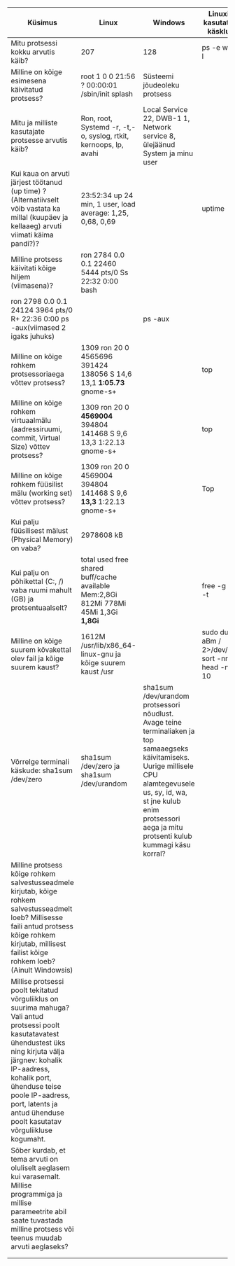 | Küsimus  | Linux  |  Windows | Linuxis kasutatud käsklus  | 	Windowsis kasutatud tööriist  |   |   |   |   |   |   |   |   |   |
|---|---|---|---|---|---|---|---|---|---|---|---|---|---|
| Mitu protsessi kokku arvutis käib?  |207  |128|  ps -e wc -l | Task Manager   |   |   |   |   |   |   |   |   |   |
| Milline on kõige esimesena käivitatud protsess?  |root 1  0  0 21:56 ? 00:00:01 /sbin/init splash | Süsteemi jõudeoleku protsess|   |  ps -ef grep init ||   |   |   |   |   |   |   |   |
| Mitu ja milliste kasutajate protsesse arvutis käib?  |Ron, root, Systemd -r, -t,-o, syslog, rtkit, kernoops, lp, avahi|Local Service 22, DWB-1 1, Network service 8, ülejäänud System ja minu user|   |htop  |   |   |   |   |   |   |   |   |   |
| Kui kaua on arvuti järjest töötanud (up time) ? (Alternatiivselt võib vastata ka millal (kuupäev ja kellaaeg) arvuti viimati käima pandi?)?  | 23:52:34 up 24 min,  1 user,  load average: 1,25, 0,68, 0,69  |   |uptime |   |   |   |   |   |   |   |   |   |   |
| Milline protsess käivitati kõige hiljem (viimasena)? | ron         2784  0.0  0.1  22460  5444 pts/0    Ss   22:32   0:00 bash
ron         2798  0.0  0.1  24124  3964 pts/0    R+   22:36   0:00 ps -aux(viimased 2 igaks juhuks)|   |ps -aux |   |   |   |   |   |   |   |   |   |   |
| Milline on kõige rohkem protsessoriaega võttev protsess?  |   1309 ron       20   0 4565696 391424 138056 S  14,6  13,1   **1:05.73** gnome-s+|   |top|   |   |   |   |   |   |   |   |   |   |
| Milline on kõige rohkem virtuaalmälu (aadressiruumi, commit, Virtual Size) võttev protsess?  |1309 ron 20 0 **4569004** 394804 141468 S 9,6  13,3   1:22.13 gnome-s+|   |top|   |   |   |   |   |   |   |   |   |   |
| Milline on kõige rohkem füüsilist mälu (working set) võttev protsess?  |1309 ron 20 0 4569004 394804 141468 S 9,6 **13,3** 1:22.13 gnome-s+|   |Top|   |   |   |   |   |   |   |   |   |   |
| Kui palju füüsilisest mälust (Physical Memory) on vaba?  |2978608 kB|   |   |grep MemTotal /proc/meminfo|   |   |   |   |   |   |   |   |   |
| Kui palju on põhikettal (C:, /) vaba ruumi mahult (GB) ja protsentuaalselt?|total used free shared buff/cache available Mem:2,8Gi 812Mi 778Mi 45Mi 1,3Gi **1,8Gi**|   |free -g -h -t|   |   |   |   |   |   |   |   |   |   |
| Milline on kõige suurem kõvakettal olev fail ja kõige suurem kaust?  |1612M	/usr/lib/x86_64-linux-gnu ja kõige suurem kaust /usr   |   |sudo du -aBm / 2>/dev/null  sort -nr  head -n 10|   |   |   |   |   |   |   |   |   |   |
|  Võrrelge terminali käskude: sha1sum /dev/zero | sha1sum /dev/zero ja sha1sum /dev/urandom | sha1sum /dev/urandom protsessori nõudlust. Avage teine terminaliaken ja top samaaegseks käivitamiseks. Uurige millisele CPU alamtegevusele us, sy, id, wa, st jne kulub enim protsessori aega ja mitu protsenti kulub kummagi käsu korral?  |   |   |   |   |   |   |   |   |   |   |   |   |   |
| Milline protsess kõige rohkem salvestusseadmele kirjutab, kõige rohkem salvestusseadmelt loeb? Millisesse faili antud protsess kõige rohkem kirjutab, millisest failist kõige rohkem loeb? (Ainult Windowsis)  |   |   |   |   |   |   |   |   |   |   |   |   |   |
| Millise protsessi poolt tekitatud võrguliiklus on suurima mahuga? Vali antud protsessi poolt kasutatavatest ühendustest üks ning kirjuta välja järgnev: kohalik IP-aadress, kohalik port, ühenduse teise poole IP-aadress, port, latents ja antud ühenduse poolt kasutatav võrguliikluse kogumaht.  |   |   |   |   |   |   |   |   |   |   |   |   |   |
| Sõber kurdab, et tema arvuti on oluliselt aeglasem kui varasemalt. Millise programmiga ja millise parameetrite abil saate tuvastada milline protsess või teenus muudab arvuti aeglaseks?  |   |   |   |   |   |   |   |   |   |   |   |   |   |
|   |   |   |   |   |   |   |   |   |   |   |   |   |   |
|   |   |   |   |   |   |   |   |   |   |   |   |   |   |
